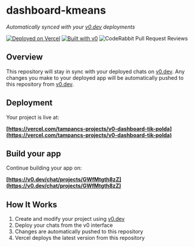 # dashboard-kmeans

*Automatically synced with your [v0.dev](https://v0.dev) deployments*

[![Deployed on Vercel](https://img.shields.io/badge/Deployed%20on-Vercel-black?style=for-the-badge&logo=vercel)](https://vercel.com/tampancs-projects/v0-dashboard-tik-polda)
[![Built with v0](https://img.shields.io/badge/Built%20with-v0.dev-black?style=for-the-badge)](https://v0.dev/chat/projects/GWfMtgth8zZ)
![CodeRabbit Pull Request Reviews](https://img.shields.io/coderabbit/prs/github/Hash-SD/dash?utm_source=oss&utm_medium=github&utm_campaign=Hash-SD%2Fdash&labelColor=171717&color=FF570A&link=https%3A%2F%2Fcoderabbit.ai&label=CodeRabbit+Reviews)

## Overview

This repository will stay in sync with your deployed chats on [v0.dev](https://v0.dev).
Any changes you make to your deployed app will be automatically pushed to this repository from [v0.dev](https://v0.dev).

## Deployment

Your project is live at:

**[https://vercel.com/tampancs-projects/v0-dashboard-tik-polda](https://vercel.com/tampancs-projects/v0-dashboard-tik-polda)**

## Build your app

Continue building your app on:

**[https://v0.dev/chat/projects/GWfMtgth8zZ](https://v0.dev/chat/projects/GWfMtgth8zZ)**

## How It Works

1. Create and modify your project using [v0.dev](https://v0.dev)
2. Deploy your chats from the v0 interface
3. Changes are automatically pushed to this repository
4. Vercel deploys the latest version from this repository
